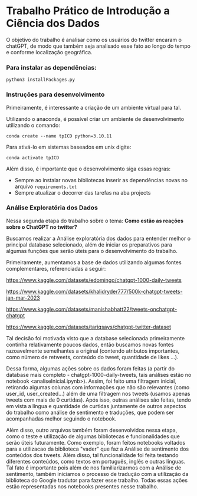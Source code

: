 # Trabalho Prático de Introdução a Ciência dos Dados

O objetivo do trabalho é analisar como os usuários do twitter encaram o chatGPT, de modo que também seja analisado esse fato ao longo do tempo e conforme localização geográfica.

### Para instalar as dependências:
```
python3 installPackages.py
```

### Instruções para desenvolvimento
 
Primeiramente, é interessante a criação de um ambiente virtual para tal.

Utilizando o anaconda, é possível criar um ambiente de desenvolvimento utilizando o comando:

```conda create --name tpICD python=3.10.11```

Para ativá-lo em sistemas baseados em unix digite:

```conda activate tpICD```

Além disso, é importante que o desenvolvimento siga essas regras:

- Sempre ao instalar novas bibliotecas inserir as dependências novas no arquivo `requirements.txt`
- Sempre atualizar o decorrer das tarefas na aba projects

### Análise Exploratória dos Dados

Nessa segunda etapa do trabalho sobre o tema: **Como estão as reações sobre o ChatGPT no twitter?**

Buscamos realizar a Análise exploratória dos dados para entender melhor o principal database selecionado, além de iniciar os preparativos para algumas funções que serão úteis para o desenvolvimento do trabalho.

Primeiramente, aumentamos a base de dados utilizando algumas fontes complementares, referenciadas a seguir: 

https://www.kaggle.com/datasets/edomingo/chatgpt-1000-daily-tweets

https://www.kaggle.com/datasets/khalidryder777/500k-chatgpt-tweets-jan-mar-2023

https://www.kaggle.com/datasets/manishabhatt22/tweets-onchatgpt-chatgpt

https://www.kaggle.com/datasets/tariqsays/chatgpt-twitter-dataset

Tal decisão foi motivada visto que a database selecionada primeiramente continha relativamente poucos dados, então buscamos novas fontes razoavelmente semelhantes a original (contendo atributos importantes, como número de retweets, conteúdo do tweet, quantidade de likes ...).

Dessa forma, algumas ações sobre os dados foram feitas (a partir do database mais completo - chatgpt-1000-daily-tweets, tais análises estão no notebook <analiseInicial.ipynb>). Assim, foi feito uma filtragem inicial, retirando algumas colunas com informações que não são relevantes (como user_id, user_created...) além de uma filtragem nos tweets (usamos apenas tweets com mais de 0 curtidas). Após isso, outras análises são feitas, tendo em vista a língua e quantidade de curtidas juntamente de outros aspectos do trabalho como análise de sentimento e traduções, que podem ser acompanhadas melhor seguindo o notebook.

Além disso, outro arquivos também foram desenvolvidos nessa etapa, como o teste e utilização de algumas bibliotecas e funcionalidades que serão úteis futuramente. Como exemplo, foram feitos notebooks voltados para a utilizacao da biblioteca "vader" que faz a Análise de sentimento dos conteúdos dos tweets. Além disso, tal funcionalidade foi feita testando diferentes conteúdos, como textos em português, inglês e outras línguas. Tal fato é importante pois além de nos familiarizarmos com a Análise de sentimento, também iniciamos o processo de tradução com a utilização da biblioteca do Google tradutor para fazer esse trabalho. Todas essas ações estão representadas nos notebooks presentes nesse trabalho.
